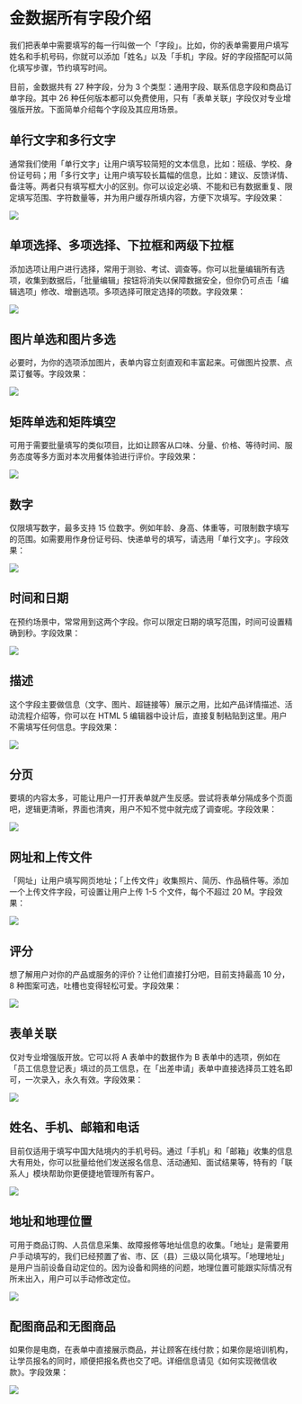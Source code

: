 # 金数据所有字段介绍

我们把表单中需要填写的每一行叫做一个「字段」。比如，你的表单需要用户填写姓名和手机号码，你就可以添加「姓名」以及「手机」字段。好的字段搭配可以简化填写步骤，节约填写时间。

目前，金数据共有 27 种字段，分为 3 个类型：通用字段、联系信息字段和商品订单字段。其中 26 种任何版本都可以免费使用，只有「表单关联」字段仅对专业增强版开放。下面简单介绍每个字段及其应用场景。

## **单行文字**和**多行文字**

通常我们使用「单行文字」让用户填写较简短的文本信息，比如：班级、学校、身份证号码；用「多行文字」让用户填写较长篇幅的信息，比如：建议、反馈详情、备注等。两者只有填写框大小的区别。你可以设定必填、不能和已有数据重复、限定填写范围、字符数量等，并为用户缓存所填内容，方便下次填写。字段效果：

![](https://dn-shimo-image.qbox.me/S93SJKCiFPo8160b/%E6%96%87%E6%9C%AC.png!thumbnail)

## **单项选择**、**多项选择**、**下拉框**和**两级下拉框**

添加选项让用户进行选择，常用于测验、考试、调查等。你可以批量编辑所有选项，收集到数据后，「批量编辑」按钮将消失以保障数据安全，但你仍可点击「编辑选项」修改、增删选项。多项选择可限定选择的项数。字段效果：

![](https://dn-shimo-image.qbox.me/I9O9XF4CqaYz1syj/%E9%80%89%E6%8B%A9.png!thumbnail)

## **图片单选**和**图片多选**

必要时，为你的选项添加图片，表单内容立刻直观和丰富起来。可做图片投票、点菜订餐等。字段效果：

![](https://dn-shimo-image.qbox.me/erDOUVWkMk8T5WH9/%E5%B1%8F%E5%B9%95%E5%BF%AB%E7%85%A7%202016-11-25%20%E4%B8%8B%E5%8D%882.58.55.png!thumbnail)

## **矩阵单选**和**矩阵填空**

可用于需要批量填写的类似项目，比如让顾客从口味、分量、价格、等待时间、服务态度等多方面对本次用餐体验进行评价。字段效果：

![](https://dn-shimo-image.qbox.me/EuWJmCa0V3oYTWhv/%E7%9F%A9%E9%98%B5.png!thumbnail)

## **数字**

仅限填写数字，最多支持 15 位数字。例如年龄、身高、体重等，可限制数字填写的范围。如需要用作身份证号码、快递单号的填写，请选用「单行文字」。字段效果：

![](https://dn-shimo-image.qbox.me/ruzsfwnjDVEGdHjC/%E6%95%B0%E5%AD%97.png!thumbnail)

## **时间**和**日期**

在预约场景中，常常用到这两个字段。你可以限定日期的填写范围，时间可设置精确到秒。字段效果：

![](https://dn-shimo-image.qbox.me/MppYZ5JpAWI9seuQ/%E9%A2%84%E7%BA%A6.png!thumbnail)

## **描述**

这个字段主要做信息（文字、图片、超链接等）展示之用，比如产品详情描述、活动流程介绍等，你可以在 HTML 5 编辑器中设计后，直接复制粘贴到这里。用户不需填写任何信息。字段效果：

![](http://mmbiz.qpic.cn/mmbiz/3xSOlqCbovtu1X0wdlqVswm3wMUmNKtTXMOP4Qq86M40dK2eziaAzhrmuz1xIdCMvMSntNC4ONyn8yibDD65NThg/640?wx_fmt=png&&wxfrom=5&wx_lazy=1)

## **分页**

要填的内容太多，可能让用户一打开表单就产生反感。尝试将表单分隔成多个页面吧，逻辑更清晰，界面也清爽，用户不知不觉中就完成了调查呢。字段效果：

![](https://dn-shimo-image.qbox.me/lhqHishMz3gMiF76/%E5%88%86%E9%A1%B5.png!thumbnail)

## **网址**和**上传文件**

「网址」让用户填写网页地址；「上传文件」收集照片、简历、作品稿件等。添加一个上传文件字段，可设置让用户上传 1-5 个文件，每个不超过 20 M。字段效果：

![](https://dn-shimo-image.qbox.me/pGGLUeXaI8081qhl/%E6%96%87%E4%BB%B6.png!thumbnail)

## **评分**

想了解用户对你的产品或服务的评价？让他们直接打分吧，目前支持最高 10 分， 8 种图案可选，吐槽也变得轻松可爱。字段效果：

![](https://dn-shimo-image.qbox.me/JazpuAN9LGY4zWIm/%E8%AF%84%E5%88%86.png!thumbnail)

## **表单关联**

仅对专业增强版开放。它可以将 A 表单中的数据作为 B 表单中的选项，例如在「员工信息登记表」填过的员工信息，在「出差申请」表单中直接选择员工姓名即可，一次录入，永久有效。字段效果：

![](https://blog.jinshuju.net/content/images/2016/07/-------3.png)

## **姓名**、**手机**、**邮箱**和**电话**

目前仅适用于填写中国大陆境内的手机号码。通过「手机」和「邮箱」收集的信息大有用处，你可以批量给他们发送报名信息、活动通知、面试结果等，特有的「联系人」模块帮助你更便捷地管理所有客户。

![](https://dn-shimo-image.qbox.me/g4SS3iafGZoJ9IE9/%E8%81%94%E7%B3%BB%E4%BA%BA.png!thumbnail)

## **地址**和**地理位置**

可用于商品订购、人员信息采集、故障报修等地址信息的收集。「地址」是需要用户手动填写的，我们已经预置了省、市、区（县）三级以简化填写。「地理地址」是用户当前设备自动定位的。因为设备和网络的问题，地理位置可能跟实际情况有所未出入，用户可以手动修改定位。

![](https://dn-shimo-image.qbox.me/zDaMZf3PvxstyMic/%E4%BD%8D%E7%BD%AE.png!thumbnail)

## **配图商品**和**无图商品**

如果你是电商，在表单中直接展示商品，并让顾客在线付款；如果你是培训机构，让学员报名的同时，顺便把报名费也交了吧。详细信息请见《如何实现微信收款》。字段效果：

![](https://dn-shimo-image.qbox.me/LKvJhUeqpX85TW7c/%E5%95%86%E5%93%81.png!thumbnail)


